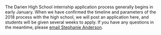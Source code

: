 <div class="row margin-bottom-30">
<div class="col-md-10 col-md-offset-1">

The Darien High School internship application process generally begins in early January. When we have confirmed the timeline and parameters of the 2018 process with the high school, we will post an application here, and students will be given several weeks to apply. If you have any questions in the meantime, please [email Stephanie Anderson](mailto:sanderson@darienlibrary.org "Email Stephanie Anderson").  

</div>
</div>